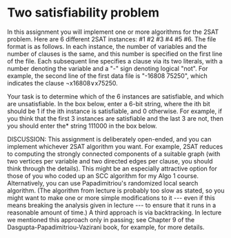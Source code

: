 # Two satisfiability problem

In this assignment you will implement one or more algorithms
for the 2SAT problem. Here are 6 different 2SAT instances: #1 #2 #3 #4 #5 #6.
The file format is as follows. In each instance, the number of
variables and the number of clauses is the same, and this number
is specified on the first line of the file. Each subsequent line
specifies a clause via its two literals, with a number denoting
the variable and a "-" sign denoting logical "not". For example,
the second line of the first data file is "-16808 75250", which
indicates the clause ¬x16808∨x75250.

Your task is to determine which of the 6 instances are satisfiable,
and which are unsatisfiable. In the box below, enter a 6-bit string,
where the ith bit should be 1 if the ith instance is satisfiable,
and 0 otherwise. For example, if you think that the first 3 instances
are satisfiable and the last 3 are not, then you should enter 
the* string 111000 in the box below.

DISCUSSION: This assignment is deliberately open-ended, and you can
implement whichever 2SAT algorithm you want. For example, 2SAT reduces
to computing the strongly connected components of a suitable graph
(with two vertices per variable and two directed edges per clause,
you should think through the details). This might be an especially
attractive option for those of you who coded up an SCC algorithm for
my Algo 1 course. Alternatively, you can use Papadimitriou's
randomized local search algorithm. (The algorithm from lecture is
probably too slow as stated, so you might want to make one or more
simple modifications to it --- even if this means breaking the analysis
given in lecture --- to ensure that it runs in a reasonable amount of time.)
A third approach is via backtracking. In lecture we mentioned this approach
only in passing; see Chapter 9 of the Dasgupta-Papadimitriou-Vazirani book,
for example, for more details.
